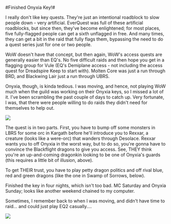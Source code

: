 #Finished Onyxia Key!#

I really don't like key quests. They're just an intentional roadblock to slow people down - very artificial. EverQuest was full of these artificial roadblocks, but since then, they've become enlightened; for most places, five fully-flagged people can get a sixth unflagged in free. And many times, they can get a bit in the raid that fully flags them, bypassing the need to do a quest series just for one or two people.

WoW doesn't have that concept, but then again, WoW's access quests are generally easier than EQ's. No five difficult raids and then hope you get in a flagging group for Vule (EQ's Demiplane access - not including the access quest for Dreadspire Keep to start with). Molten Core was just a run through BRD, and Blackwing Lair just a run through UBRS.

Onyxia, though, is kinda tedious. I was moving, and hence, not playing WoW much when the guild was working on their Onyxia keys, so I missed a lot of it. I've been scrambling the past couple of days to catch up. Very fortunate, I was, that there were people willing to do raids they didn't need for themselves to help out.

![](http://westkarana.com/images/onyember.jpg)

The quest is in two parts. First, you have to bump off some monsters in LBRS for some orc in Kargath before he'll introduce you to Rexxar, a creature (looks like a were-orc) that wanders through Desolace. Rexxar wants you to off Onyxia in the worst way, but to do so, you're gonna have to convince the Blackflight dragons to give you access. See, THEY think you're an up-and-coming dragonkin looking to be one of Onyxia's guards (this requires a little bit of illusion, above).

To get THEIR trust, you have to play petty dragon politics and off rival blue, red and green dragons (like the one in Swamp of Sorrows, below).

Finished the key in four nights, which isn't too bad. MC Saturday and Onyxia Sunday; looks like another weekend chained to my computer.

Sometimes, I remember back to when I was moving, and didn't have time to raid... and could just play EQ2 casually....

![](http://westkarana.com/images/onysos.jpg)
